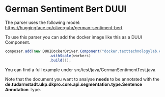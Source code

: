 # German Sentiment Bert DUUI

The parser uses the following model: 
https://huggingface.co/oliverguhr/german-sentiment-bert

To use this parser you can add the docker image like this as a DUUI Component.
```java
composer.add(new DUUIDockerDriver.Component("docker.texttechnologylab.org/german-sentiment-bert:latest")
                    .withScale(workers)
                    .build());
```
You can find a full example under src/test/java/GermanSentimentTest.java.

Note that the document you want to analyse **needs** to be annotated with the **de.tudarmstadt.ukp.dkpro.core.api.segmentation.type.Sentence Annotation** Type.

